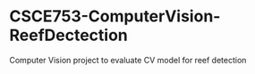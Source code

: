 # CSCE753-ComputerVision-ReefDectection
Computer Vision project to evaluate CV model for reef detection
